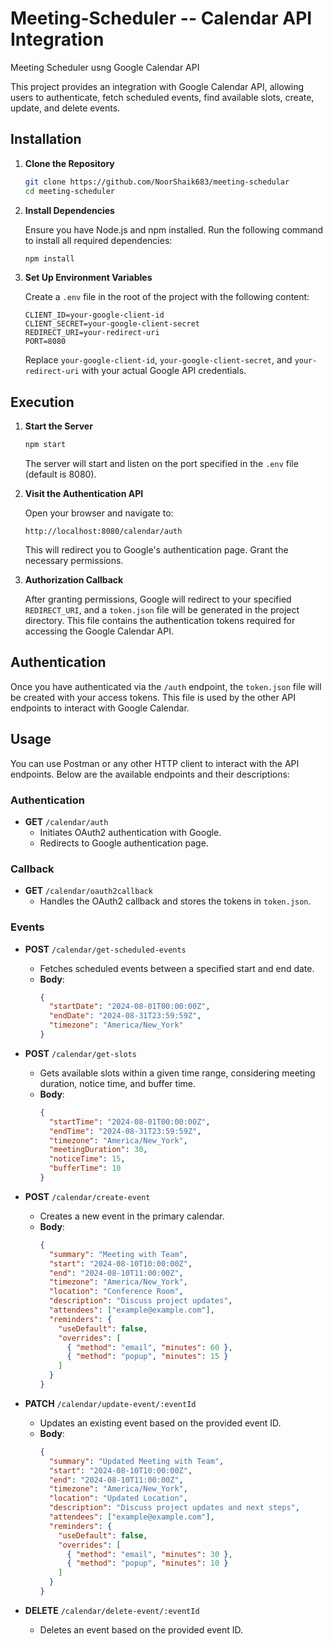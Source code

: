# Meeting-Scheduler -- Calendar API Integration
Meeting Scheduler usng Google Calendar API

This project provides an integration with Google Calendar API, allowing users to authenticate, fetch scheduled events, find available slots, create, update, and delete events.

## Installation

1. **Clone the Repository**

   ```bash
   git clone https://github.com/NoorShaik683/meeting-schedular
   cd meeting-scheduler
   ```

2. **Install Dependencies**

   Ensure you have Node.js and npm installed. Run the following command to install all required dependencies:

   ```bash
   npm install
   ```

3. **Set Up Environment Variables**

   Create a `.env` file in the root of the project with the following content:

   ```env
   CLIENT_ID=your-google-client-id
   CLIENT_SECRET=your-google-client-secret
   REDIRECT_URI=your-redirect-uri
   PORT=8080
   ```

   Replace `your-google-client-id`, `your-google-client-secret`, and `your-redirect-uri` with your actual Google API credentials.

## Execution

1. **Start the Server**

   ```bash
   npm start
   ```

   The server will start and listen on the port specified in the `.env` file (default is 8080).

2. **Visit the Authentication API**

   Open your browser and navigate to:

   ```
   http://localhost:8080/calendar/auth
   ```

   This will redirect you to Google's authentication page. Grant the necessary permissions.

3. **Authorization Callback**

   After granting permissions, Google will redirect to your specified `REDIRECT_URI`, and a `token.json` file will be generated in the project directory. This file contains the authentication tokens required for accessing the Google Calendar API.

## Authentication

Once you have authenticated via the `/auth` endpoint, the `token.json` file will be created with your access tokens. This file is used by the other API endpoints to interact with Google Calendar.

## Usage

You can use Postman or any other HTTP client to interact with the API endpoints. Below are the available endpoints and their descriptions:

### Authentication
- **GET** `/calendar/auth`
  - Initiates OAuth2 authentication with Google.
  - Redirects to Google authentication page.

### Callback
- **GET** `/calendar/oauth2callback`
  - Handles the OAuth2 callback and stores the tokens in `token.json`.

### Events
- **POST** `/calendar/get-scheduled-events`
  - Fetches scheduled events between a specified start and end date.
  - **Body**:
    ```json
    {
      "startDate": "2024-08-01T00:00:00Z",
      "endDate": "2024-08-31T23:59:59Z",
      "timezone": "America/New_York"
    }
    ```

- **POST** `/calendar/get-slots`
  - Gets available slots within a given time range, considering meeting duration, notice time, and buffer time.
  - **Body**:
    ```json
    {
      "startTime": "2024-08-01T00:00:00Z",
      "endTime": "2024-08-31T23:59:59Z",
      "timezone": "America/New_York",
      "meetingDuration": 30,
      "noticeTime": 15,
      "bufferTime": 10
    }
    ```

- **POST** `/calendar/create-event`
  - Creates a new event in the primary calendar.
  - **Body**:
    ```json
    {
      "summary": "Meeting with Team",
      "start": "2024-08-10T10:00:00Z",
      "end": "2024-08-10T11:00:00Z",
      "timezone": "America/New_York",
      "location": "Conference Room",
      "description": "Discuss project updates",
      "attendees": ["example@example.com"],
      "reminders": {
        "useDefault": false,
        "overrides": [
          { "method": "email", "minutes": 60 },
          { "method": "popup", "minutes": 15 }
        ]
      }
    }
    ```

- **PATCH** `/calendar/update-event/:eventId`
  - Updates an existing event based on the provided event ID.
  - **Body**:
    ```json
    {
      "summary": "Updated Meeting with Team",
      "start": "2024-08-10T10:00:00Z",
      "end": "2024-08-10T11:00:00Z",
      "timezone": "America/New_York",
      "location": "Updated Location",
      "description": "Discuss project updates and next steps",
      "attendees": ["example@example.com"],
      "reminders": {
        "useDefault": false,
        "overrides": [
          { "method": "email", "minutes": 30 },
          { "method": "popup", "minutes": 10 }
        ]
      }
    }
    ```

- **DELETE** `/calendar/delete-event/:eventId`
  - Deletes an event based on the provided event ID.

